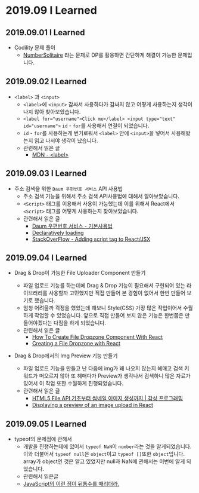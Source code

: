 # 2019.09 I Learned

## 2019.09.01 I Learned

- Codility 문제 풀이
  - [NumberSolitaire](https://app.codility.com/programmers/lessons/17-dynamic_programming/number_solitaire/) 라는 문제로 DP를 활용하면 간단하게 해결이 가능한 문제입니다.

## 2019.09.02 I Learned

- `<label>` 과 `<input>`
  - `<label>`에 `<input>` 감싸서 사용하다가 감싸지 않고 어떻게 사용하는지 생각이 나지 않아 찾아보았습니다.
  - `<label for="username">Click me</label> <input type="text" id="username">`
    `id` - `for`를 사용해서 연결이 되었습니다.
  - `id` - `for`를 사용하는게 번거로워서 `<label>` 안에 `<input>`을 넣어서 사용해왔는지 읽고 나서야 생각이 났습니다.
  - 관련해서 읽은 글
    - [MDN - \<label\>](https://developer.mozilla.org/en-US/docs/Web/HTML/Element/label)

## 2019.09.03 I Learned

- 주소 검색을 위한 `Daum 우편번호 서비스` API 사용법
  - 주소 검색 기능을 위해서 주소 검색 API사용법에 대해서 알아보았습니다.
  - `<Script>` 태그를 이용해서 사용이 가능했는데 이를 위해서 React에서 `<Script>` 태그를 어떻게 사용하는지 찾아보았습니다.
  - 관련해서 읽은 글
    - [Daum 우편번호 서비스 - 기본사용법](https://spi.maps.daum.net/postcode/guidessl#usage)
    - [Declaratively loading](https://www.fullstackreact.com/articles/Declaratively_loading_JS_libraries/index.html)
    - [StackOverFlow - Adding script tag to React/JSX](https://stackoverflow.com/questions/34424845/adding-script-tag-to-react-jsx)

## 2019.09.04 I Learned

- Drag & Drop이 가능한 File Uploader Component 만들기

  - 파일 업로드 기능를 하는데에 Drag & Drop 기능이 필요해서 구현되어 있는 라이브러리를 사용할까 고민했지만 직접 만들어 본 경험이 없어서 한번 만들어 보기로 했습니다.
  - 엄청 어려울까 걱정을 했었는데 해보니 Style(CSS) 가장 많은 작업이어서 수월하게 작업할 수 있었습니다. 앞으로 직접 만들어 보지 않은 기능은 한번쯤은 만들어야겠다는 다짐을 하게 되었습니다.
  - 관련해서 읽은 글
    - [How To Create File Dropzone Component With React](https://medium.com/quick-code/how-to-create-file-dropzone-component-with-react-41e5f958d3f2)
    - [Creating a File Dropzone with React](https://malcoded.com/posts/react-dropzone/)

- Drag & Drop에서의 Img Preview 기능 만들기
  - 파일 업로드 기능을 만들고 난 다음에 img가 왜 나오지 않는지 헤매고 검색 키워드가 떠오르지 않아 또 헤매다가 Preview가 생각나서 검색하니 많은 자료가 있어서 이 작업 또한 수월하게 진행되었습니다.
  - 관련해서 읽은 글
    - [HTML5 File API 기초부터 썸네일 이미지 생성까지 | 감성 프로그래밍](https://programmingsummaries.tistory.com/367)
    - [Displaying a preview of an image upload in React](https://medium.com/@650egor/react-30-day-challenge-day-2-image-upload-preview-2d534f8eaaa)

## 2019.09.05 I Learned

- typeof의 문제점에 관해서
  - 개발을 진행하는데에 있어서 `typeof NaN`이 `number`라는 것을 알게되었습니다. 이와 더불어서 `typeof null`은 `object`이고 `typeof []`또한 `object`입니다. array가 object인 것은 알고 있었지만 null과 NaN에 관해서는 이번에 알게 되었습니다.
  - 관련해서 읽은글
  - [JavaScript의 이런 점이 뒤통수를 때리더라.](https://appletree.or.kr/blog/web-development/javascript/javascript%EC%9D%98-%EC%9D%B4%EB%9F%B0-%EC%A0%90%EC%9D%B4-%EB%92%A4%ED%86%B5%EC%88%98%EB%A5%BC-%EB%95%8C%EB%A6%AC%EB%8D%94%EB%9D%BC/)
